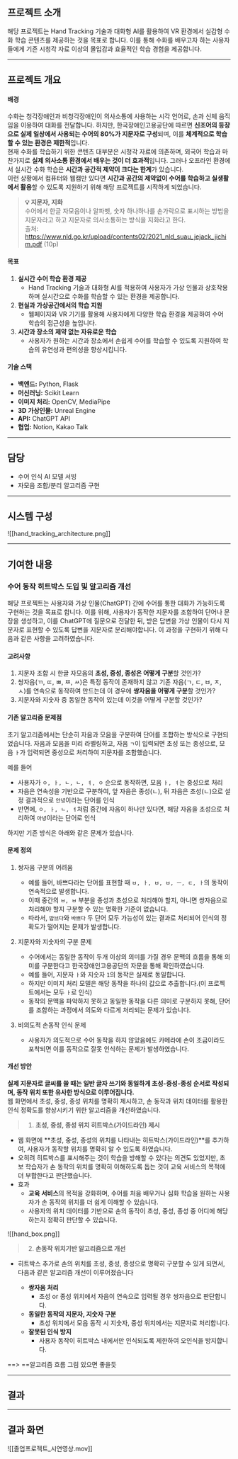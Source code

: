 ## 프로젝트 소개

해당 프로젝트는 Hand Tracking 기술과 대화형 AI를 활용하여 VR 환경에서 실감형 수화 학습 콘텐츠를 제공하는 것을 목표로 합니다. 이를 통해 수화를 배우고자 하는 사용자들에게 기존 시청각 자료 이상의 몰입감과 효율적인 학습 경험을 제공합니다.

---
## 프로젝트 개요

#### 배경

수화는 청각장애인과 비청각장애인이 의사소통에 사용하는 시각 언어로, 손과 신체 움직임을 이용하여 대화를 전달합니다. 하지만, 한국장애인고용공단에 따르면 **신조어의 등장으로 실제 일상에서 사용되는 수어의 80%가 지문자로 구성**되며, 이를 **체계적으로 학습할 수 있는 환경은 제한적**입니다.</br>
현재 수화를 학습하기 위한 콘텐츠 대부분은 시청각 자료에 의존하며, 외국어 학습과 마찬가지로 **실제 의사소통 환경에서 배우는 것이 더 효과적**입니다. 그러나 오프라인 환경에서 실시간 수화 학습은 **시간과 공간적 제약이 크다는 한계**가 있습니다.</br>
이런 상황에서 컴퓨터와 웹캠만 있다면 **시간과 공간의 제약없이 수어를 학습하고 실생활에서 활용**할 수 있도록 지원하기 위해 해당 프로젝트를 시작하게 되었습니다.

> **💡 지문자, 지화**</br>
> 수어에서 한글 자모음이나 알파벳, 숫자 하나하나를 손가락으로 표시하는 방법을 지문자라고 하고 지문자로 의사소통하는 방식을 지화라고 한다.</br>
> 출처: https://www.nld.go.kr/upload/contents02/2021_nld_suau_jejack_jichim.pdf (10p)

#### 목표

1. **실시간 수어 학습 환경 제공**
	- Hand Tracking 기술과 대화형 AI를 적용하여 사용자가 가상 인물과 상호작용하며 실시간으로 수화를 학습할 수 있는 환경을 제공합니다.
2. **현실과 가상공간에서의 학습 지원**
	- 웹페이지와 VR 기기를 활용해 사용자에게 다양한 학습 환경을 제공하여 수어 학습의 접근성을 높입니다.
3. **시간과 장소의 제약 없는 자유로운 학습**
	- 사용자가 원하는 시간과 장소에서 손쉽게 수어를 학습할 수 있도록 지원하여 학습의 유연성과 편의성을 향상시킵니다.

#### 기술 스택

- **백엔드:** Python, Flask
- **머신러닝:** Scikit Learn
- **이미지 처리:** OpenCV, MediaPipe
- **3D 가상인물:** Unreal Engine
- **API:** ChatGPT API
- **협업:** Notion, Kakao Talk

---
## 담당

- 수어 인식 AI 모델 서빙
- 자모음 조합/분리 알고리즘 구현

---
## 시스템 구성

![[hand_tracking_architecture.png]]

---
## 기여한 내용
### 수어 동작 히트박스 도입 및 알고리즘 개선

해당 프로젝트는 사용자와 가상 인물(ChatGPT) 간에 수어를 통한 대화가 가능하도록 구현하는 것을 목표로 합니다. 이를 위해, 사용자가 동작한 지문자를 조합하여 단어나 문장을 생성하고, 이를 ChatGPT에 질문으로 전달한 뒤, 받은 답변을 가상 인물이 다시 지문자로 표현할 수 있도록 답변을 지문자로 분리해야합니다. 이 과정을 구현하기 위해 다음과 같은 사항을 고려하였습니다.

#### 고려사항

1. 지문자 조합 시 한글 자모음의 **초성, 중성, 종성은 어떻게 구분**할 것인가?
2. 쌍자음(ㄲ, ㄸ, ㅃ, ㅉ, ㅆ)은 특정 동작이 존재하지 않고 기존 자음(ㄱ, ㄷ, ㅂ, ㅈ, ㅅ)를 연속으로 동작하여 만드는데 이 경우에 **쌍자음을 어떻게 구분**할 것인가?
3. 지문자와 지숫자 중 동일한 동작이 있는데 이것을 어떻게 구분할 것인가?

#### 기존 알고리즘 문제점

초기 알고리즘에서는 단순히 자음과 모음을 구분하여 단어를 조합하는 방식으로 구현되었습니다. 자음과 모음을 미리 라벨링하고, 자음 `ㄱ`이 입력되면 초성 또는 종성으로, 모음 `ㅏ`가 입력되면 중성으로 처리하여 지문자를 조합했습니다.

예를 들어
- 사용자가 `ㅇ, ㅏ, ㄴ, ㄴ, ㅕ, ㅇ` 순으로 동작하면, 모음 `ㅏ, ㅕ`는 중성으로 처리
- 자음은 연속성을 기반으로 구분하여, 앞 자음은 종성(ㄴ), 뒤 자음은 초성(ㄴ)으로 설정 결과적으로 `안녕`이라는 단어를 인식
- 반면에, `ㅇ, ㅏ, ㄴ, ㅕ`처럼 중간에 자음이 하나만 있다면, 해당 자음을 초성으로 처리하여 `아녕`이라는 단어로 인식

하지만 기존 방식은 아래와 같은 문제가 있습니다.

#### 문제 정의

1. 쌍자음 구분의 어려움
	- 예를 들어, 바쁘다라는 단어를 표현할 때 `ㅂ, ㅏ, ㅂ, ㅂ, ㅡ, ㄷ, ㅏ`의 동작이 연속적으로 발생합니다.
	- 이때 중간의 `ㅂ, ㅂ` 부분을 종성과 초성으로 처리해야 할지, 아니면 쌍자음으로 처리해야 할지 구분할 수 있는 명확한 기준이 없습니다.
	- 따라서, `밥브다`와 `바쁘다` 두 단어 모두 가능성이 있는 결과로 처리되어 인식의 정확도가 떨어지는 문제가 발생합니다.

2. 지문자와 지숫자의 구분 문제
	- 수어에서는 동일한 동작이 두개 이상의 의미를 가질 경우 문맥의 흐름을 통해 의미를 구분한다고 한국장애인고용공단의 자문을 통해 확인하였습니다.
	- 예를 들어, 지문자 `ㅏ`와 지숫자 `1`의 동작은 실제로 동일합니다.
	- 하지만 이미지 처리 모델은 해당 동작을 하나의 값으로 추출합니다.(이 프로젝트에서는 모두 `ㅏ`로 인식)
	- 동작의 문맥을 파악하지 못하고 동일한 동작을 다른 의미로 구분하지 못해, 단어를 조합하는 과정에서 의도와 다르게 처리되는 문제가 있습니다.

3. 비의도적 손동작 인식 문제
	- 사용자가 의도적으로 수어 동작을 하지 않았음에도 카메라에 손이 조금이라도 포착되면 이를 동작으로 잘못 인식하는 문제가 발생하였습니다.

#### 개선 방안

**실제 지문자로 글씨를 쓸 때는 일반 글자 쓰기와 동일하게 초성-중성-종성 순서로 작성되며, 동작 위치 또한 유사한 방식으로 이루어집니다.**</br>
웹 화면에서 초성, 중성, 종성 위치를 명확히 제시하고, 손 동작과 위치 데이터를 활용한 인식 정확도를 향상시키기 위한 알고리즘을 개선하였습니다.

> 1. **초성, 중성, 종성 위치 히트박스(가이드라인) 제시**
- 웹 화면에 **초성, 중성, 종성의 위치를 나타내는 히트박스(가이드라인)**를 추가하여, 사용자가 동작할 위치를 명확히 알 수 있도록 하였습니다.
- 오히려 히트박스를 표시해주는 것이 학습을 방해할 수 있다는 의견도 있었지만, 초보 학습자가 손 동작의 위치를 명확히 이해하도록 돕는 것이 교육 서비스의 목적에 더 부합한다고 판단했습니다.
- 효과
	- **교육 서비스**의 목적을 강화하며, 수어를 처음 배우거나 심화 학습을 원하는 사용자가 손 동작의 위치를 더 쉽게 이해할 수 있습니다.
	- 사용자의 위치 데이터를 기반으로 손의 동작이 초성, 중성, 종성 중 어디에 해당하는지 정확히 판단할 수 있습니다.

![[hand_box.png]]

> 2. **손동작 위치기반 알고리즘으로 개선**
- 히트박스 추가로 손의 위치를 초성, 중성, 종성으로 명확히 구분할 수 있게 되면서, 다음과 같은 알고리즘 개선이 이루어졌습니다

	- **쌍자음 처리**
		- 초성 or 종성 위치에서 자음이 연속으로 입력될 경우 쌍자음으로 판단합니다.
	- **동일한 동작의 지문자, 지숫자 구분**
		- 초성 위치에서 모음 동작 시 지숫자, 중성 위치에서는 지문자로 처리합니다.
	- **잘못된 인식 방지**
		- 사용자 동작이 히트박스 내에서만 인식되도록 제한하여 오인식을 방지합니다.

==> ==알고리즘 흐름 그림 있으면 좋을듯

---
## 결과



---
## 결과 화면

![[졸업프로젝트_시연영상.mov]]
